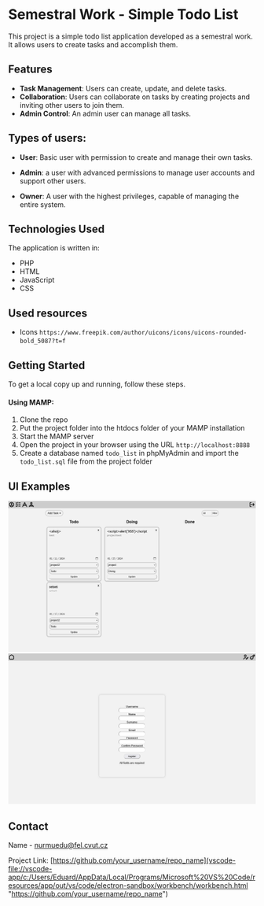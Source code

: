 # Semestral Work - Simple Todo List

This project is a simple todo list application developed as a semestral work. It allows users to create tasks and accomplish them.

## Features

- **Task Management**: Users can create, update, and delete tasks.
- **Collaboration**: Users can collaborate on tasks by creating projects and inviting other users to join them.
- **Admin Control**: An admin user can manage all tasks.

## Types of users:

- **User**: Basic user with permission to create and manage their own tasks.

- **Admin**: a user with advanced permissions to manage user accounts and support other users.

- **Owner**: A user with the highest privileges, capable of managing the entire system.

## Technologies Used

The application is written in:

- PHP
- HTML
- JavaScript
- CSS

## Used resources

- Icons `https://www.freepik.com/author/uicons/icons/uicons-rounded-bold_5087?t=f`

## Getting Started

To get a local copy up and running, follow these steps.

#### Using MAMP:

1. Clone the repo
2. Put the project folder into the htdocs folder of your MAMP installation
3. Start the MAMP server
4. Open the project in your browser using the URL `http://localhost:8888`
5. Create a database named `todo_list` in phpMyAdmin and import the `todo_list.sql` file from the project folder

## UI Examples

![Tasks](./ReadmeImages/UI_example1.png)
![Register](./ReadmeImages/UI_example2.png)

## Contact

Name - [nurmuedu@fel.cvut.cz](vscode-file://vscode-app/c:/Users/Eduard/AppData/Local/Programs/Microsoft%20VS%20Code/resources/app/out/vs/code/electron-sandbox/workbench/workbench.html "mailto:&#x79;&#111;&#x75;&#114;&#64;&#101;&#x6d;&#x61;&#x69;&#108;&#x2e;&#99;&#x6f;&#x6d;")

Project Link: [https://github.com/your_username/repo_name](vscode-file://vscode-app/c:/Users/Eduard/AppData/Local/Programs/Microsoft%20VS%20Code/resources/app/out/vs/code/electron-sandbox/workbench/workbench.html "https://github.com/your_username/repo_name")
